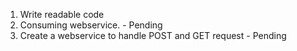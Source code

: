 1.  Write readable code 
2.  Consuming webservice. - Pending 
2.  Create a webservice to handle POST and GET request - Pending 
